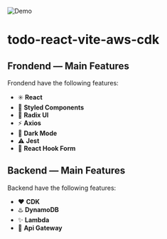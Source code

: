 ![Demo](https://media.giphy.com/media/nxEK0qGO8bqg2eraLS/giphy.gif 'Demo')

# todo-react-vite-aws-cdk

## Frondend — Main Features

Frondend have the following features:

- :eight_spoked_asterisk: **React**
- :triangular_flag_on_post: **Styled Components**
- :large_blue_diamond: **Radix UI**
- :zap: **Axios**
- :first_quarter_moon_with_face: **Dark Mode**
- :warning: **Jest**
- :dart: **React Hook Form**

## Backend — Main Features

Backend have the following features:

- :heart: **CDK**
- :hotsprings: **DynamoDB**
- :sparkles: **Lambda**
- :dizzy: **Api Gateway**